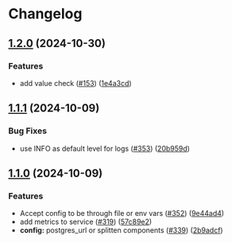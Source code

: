 # Changelog





## [1.2.0](https://github.com/graphprotocol/indexer-rs/compare/indexer-service-rs-v1.1.1...indexer-service-rs-v1.2.0) (2024-10-30)


### Features

* add value check ([#153](https://github.com/graphprotocol/indexer-rs/issues/153)) ([1e4a3cd](https://github.com/graphprotocol/indexer-rs/commit/1e4a3cdd8c18b5356e64285b8082d8abde20d6de))

## [1.1.1](https://github.com/graphprotocol/indexer-rs/compare/indexer-service-rs-v1.1.0...indexer-service-rs-v1.1.1) (2024-10-09)


### Bug Fixes

* use INFO as default level for logs ([#353](https://github.com/graphprotocol/indexer-rs/issues/353)) ([20b959d](https://github.com/graphprotocol/indexer-rs/commit/20b959d4d2095a0d9b545b8c25be7259ac387f12))

## [1.1.0](https://github.com/graphprotocol/indexer-rs/compare/indexer-service-rs-v1.0.0...indexer-service-rs-v1.1.0) (2024-10-09)


### Features

* Accept config to be through file or env vars ([#352](https://github.com/graphprotocol/indexer-rs/issues/352)) ([9e44ad4](https://github.com/graphprotocol/indexer-rs/commit/9e44ad4fd04477e07dba4776f4a2de8a338f0f61))
* add metrics to service ([#319](https://github.com/graphprotocol/indexer-rs/issues/319)) ([57c89e2](https://github.com/graphprotocol/indexer-rs/commit/57c89e237a57b49214eaf902303e3d89c9d82396))
* **config:** postgres_url or splitten components ([#339](https://github.com/graphprotocol/indexer-rs/issues/339)) ([2b9adcf](https://github.com/graphprotocol/indexer-rs/commit/2b9adcfa2cc3f4bc9024fb3604d0c85104a080d4))
